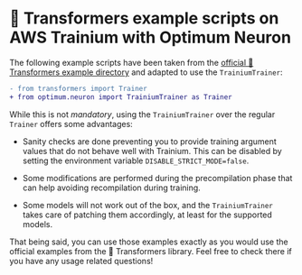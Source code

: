 # 🤗 Transformers example scripts on AWS Trainium with Optimum Neuron

The following example scripts have been taken from the [official 🤗 Transformers example directory](https://github.com/huggingface/transformers/tree/main/examples/pytorch) and adapted to use the `TrainiumTrainer`:

```diff
- from transformers import Trainer
+ from optimum.neuron import TrainiumTrainer as Trainer
```

While this is not *mandatory*, using the `TrainiumTrainer` over the regular `Trainer` offers some advantages:

- Sanity checks are done preventing you to provide training argument values that do not behave well with Trainium. This can be disabled by setting the environment variable `DISABLE_STRICT_MODE=false`.

- Some modifications are performed during the precompilation phase that can help avoiding recompilation during training.

- Some models will not work out of the box, and the `TrainiumTrainer` takes care of patching them accordingly, at least for the supported models.


That being said, you can use those examples exactly as you would use the official examples from the 🤗 Transformers library.
Feel free to check there if you have any usage related questions!
